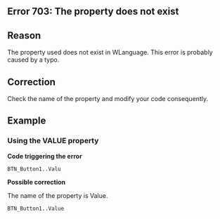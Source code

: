 
## Error 703: The property does not exist
			



<a name="NOTE1"></a>
<a name="NOTE1_1"></a>


## Reason
<a name="reason_ELTTEXTE000083"></a>
The property used does not exist in WLanguage. This error is probably caused by a typo.

<a name="NOTE2"></a>
<a name="NOTE2_1"></a>


## Correction
<a name="correction_ELTTEXTE000107"></a>
Check the name of the property and modify your code consequently.

<a name="NOTE3"></a>
<a name="NOTE3_1"></a>


## Example
<a name="example_ELTTEXTE000131"></a>


### Using the VALUE property
<a name="using_the_value_property_ELTPARAGRAPHE000025"></a>

**Code triggering the error** 


```wl
BTN_Button1..Valu
```




**Possible correction**

The name of the property is Value.


```wl
BTN_Button1..Value
```



